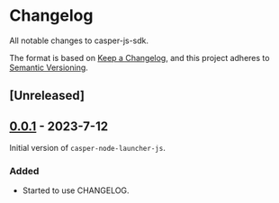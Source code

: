 # Changelog

All notable changes to casper-js-sdk.

The format is based on [Keep a Changelog](https://keepachangelog.com/en/1.0.0/), and this project adheres to [Semantic Versioning](https://semver.org/spec/v2.0.0.html).

<!--
  Please follow below structures.
  ## [1.1.1] - 2023-03-05
  ### Added
  ### Fixed
  ### Changed
  ### Removed
 -->

## [Unreleased]

## [0.0.1] - 2023-7-12

Initial version of `casper-node-launcher-js`.

### Added

- Started to use CHANGELOG.

[0.0.1]: https://github.com/casper-network/casper-node-launcher-js/compare/0.0.1...main
